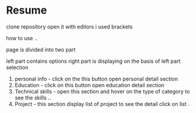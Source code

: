 # Resume


clone repository 
open it with editors 
i used brackets 

how to use ..

page is divided into two part 

left part contains options 
right part is displaying on the basis of left part selection   

1. personal info - click on the this button open personal detail section    
2. Education - click on this button open education detail section   
3. Technical skills  - open this section and hover on the type of category to see the skills ..    
4. Project - this section display list of project to see the detail click on list .    
